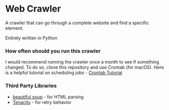 # Web Crawler
A crawler that can go through a complete website and find a specific element.

Entirely written in Python

### How often should you run this crawler
I would recommend running the crawler once a month to see if something changed.
To do so, clone this repository and use Crontab (for macOS). 
Here is a helpful tutorial on scheduling jobs - [Crontab Tutorial](https://betterprogramming.pub/https-medium-com-ratik96-scheduling-jobs-with-crontab-on-macos-add5a8b26c30i)


### Third Party Libraries
* [beautiful soup](https://pypi.org/project/beautifulsoup4/) - for HTML parsing
* [Tenacity](https://tenacity.readthedocs.io/en/latest/w) - for retry behavior
